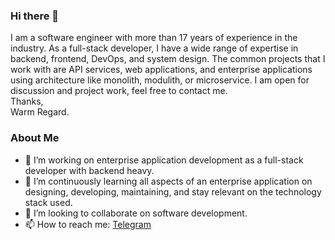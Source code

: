 ### Hi there 👋
I am a software engineer with more than 17 years of experience in the industry. As a full-stack developer, I have a wide range of expertise in backend, frontend, DevOps, and system design. The common projects that I work with are API services, web applications, and enterprise applications using architecture like monolith, modulith, or microservice. I am open for discussion and project work, feel free to contact me.  
Thanks,  
Warm Regard.  

### About Me
- 🔭 I’m working on enterprise application development as a full-stack developer with backend heavy.
- 🌱 I’m continuously learning all aspects of an enterprise application on designing, developing, maintaining, and stay relevant on the technology stack used.
- 👯 I’m looking to collaborate on software development.
- 📫 How to reach me: [Telegram](https://t.me/einsteinjava)

<!--
**einsteinjava/einsteinjava** is a ✨ _special_ ✨ repository because its `README.md` (this file) appears on your GitHub profile.

Here are some ideas to get you started:

- 🔭 I’m currently working on ...
- 🌱 I’m currently learning ...
- 👯 I’m looking to collaborate on ...
- 🤔 I’m looking for help with ...
- 💬 Ask me about ...
- 📫 How to reach me: ...
- 😄 Pronouns: ...
- ⚡ Fun fact: ...
-->
